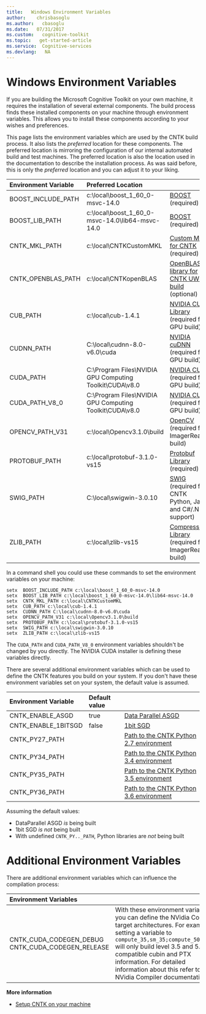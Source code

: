```yaml
---
title:   Windows Environment Variables
author:    chrisbasoglu
ms.author:   cbasoglu
ms.date:   07/31/2017
ms.custom:   cognitive-toolkit
ms.topic:   get-started-article
ms.service:  Cognitive-services
ms.devlang:   NA
---
```

# Windows Environment Variables

If you are building the Microsoft Cognitive Toolkit on your own machine, it requires the installation of several external components. The build process finds these installed components on your machine through environment variables. This allows you to install these components according to your wishes and preferences.

This page lists the environment variables which are used by the CNTK build process. It also lists the *preferred* location for these components. The preferred location is mirroring the configuration of our internal automated build and test machines. The preferred location is also the location used in the documentation to describe the installation process. As was said before, this is only the *preferred* location and you can adjust it to your liking.

|Environment Variable | Preferred Location |   |
|:--------|:------------|:--------------|
|BOOST_INCLUDE_PATH | c:\local\boost_1_60_0-msvc-14.0 | [BOOST](./Setup-CNTK-on-Windows.md#boost) (required)
|BOOST_LIB_PATH | c:\local\boost_1_60_0-msvc-14.0\lib64-msvc-14.0 | [BOOST](./Setup-CNTK-on-Windows.md#boost) (required)
|CNTK_MKL_PATH | c:\local\CNTKCustomMKL | [Custom MKL for CNTK](./Setup-CNTK-on-Windows.md#mkl) (required)
|CNTK_OPENBLAS_PATH | c:\local\CNTKopenBLAS | [OpenBLAS library for CNTK UWP build](./Setup-UWP-Build-on-Windows) (optional)
|CUB_PATH | c:\local\cub-1.4.1 | [NVIDIA CUB Library](./Setup-CNTK-on-Windows.md#cub) (required for GPU build)
|CUDNN_PATH | C:\local\cudnn-8.0-v6.0\cuda | [NVIDIA cuDNN](./Setup-CNTK-on-Windows.md#cudnn) (required for GPU build)
|CUDA_PATH | C:\Program Files\NVIDIA GPU Computing Toolkit\CUDA\v8.0 |[NVIDIA CUDA]( ./Setup-CNTK-on-Windows.md#nvidia-cuda-8) (required for GPU build)
|CUDA_PATH_V8_0 | C:\Program Files\NVIDIA GPU Computing Toolkit\CUDA\v8.0 |[NVIDIA CUDA]( ./Setup-CNTK-on-Windows.md#nvidia-cuda-8) (required for GPU build)
|OPENCV_PATH_V31 | c:\local\Opencv3.1.0\build | [OpenCV](./Setup-CNTK-on-Windows.md#optional-opencv) (required for ImagerReader build)
|PROTOBUF_PATH | c:\local\protobuf-3.1.0-vs15 | [Protobuf Library](./Setup-CNTK-on-Windows.md#protobuf) (required)
|SWIG_PATH | C:\local\swigwin-3.0.10 | [SWIG](./Setup-CNTK-on-Windows.md#optional-swig) (required for CNTK Python, Java, and C#/.NET support)
|ZLIB_PATH | c:\local\zlib-vs15 | [Compression Library](./Setup-CNTK-on-Windows.md#optional-zlib-and-libzip) (required for ImagerReader build)

In a command shell you could use these commands to set the environment variables on your machine:
```
setx  BOOST_INCLUDE_PATH c:\local\boost_1_60_0-msvc-14.0
setx  BOOST_LIB_PATH c:\local\boost_1_60_0-msvc-14.0\lib64-msvc-14.0
setx  CNTK_MKL_PATH c:\local\CNTKCustomMKL
setx  CUB_PATH c:\local\cub-1.4.1
setx  CUDNN_PATH C:\local\cudnn-8.0-v6.0\cuda
setx  OPENCV_PATH_V31 c:\local\Opencv3.1.0\build
setx  PROTOBUF_PATH c:\local\protobuf-3.1.0-vs15
setx  SWIG_PATH c:\local\swigwin-3.0.10
setx  ZLIB_PATH c:\local\zlib-vs15
```
The `CUDA_PATH` and `CUDA_PATH_V8_0` environment variables shouldn't be changed by you directly. The NVIDIA CUDA installer is defining these variables directly. 

There are several additional environment variables which can be used to define the CNTK features you build on your system. If you don't have these environment variables set on your system, the default value is assumed. 

|Environment Variable | Default value | |
|:------------|:------------|:-------------|
|CNTK_ENABLE_ASGD  | true | [Data Parallel ASGD](./Setup-CNTK-on-Windows.md#enlisting-in-the-cntk-github-repository)
|CNTK_ENABLE_1BITSGD | false | [1bit SGD](./Enabling-1bit-SGD.md)
|CNTK_PY27_PATH |  | [Path to the CNTK Python 2.7 environment](./Setup-CNTK-on-Windows.md#cntk-python-environments)
|CNTK_PY34_PATH |  | [Path to the CNTK Python 3.4 environment](./Setup-CNTK-on-Windows.md#cntk-python-environments)
|CNTK_PY35_PATH |  | [Path to the CNTK Python 3.5 environment](./Setup-CNTK-on-Windows.md#cntk-python-environments)
|CNTK_PY36_PATH |  | [Path to the CNTK Python 3.6 environment](./Setup-CNTK-on-Windows.md#cntk-python-environments)

Assuming the default values:
 * DataParallel ASGD *is* being built
 * 1bit SGD *is not* being built
 * With undefined `CNTK_PY.._PATH`, Python libraries are *not* being built

# Additional Environment Variables

There are additional environment variables which can influence the compilation process:

| Environment Variables | |
|:------------|:-------------|
|CNTK_CUDA_CODEGEN_DEBUG CNTK_CUDA_CODEGEN_RELEASE | With these environment variables you can define the NVidia Compiler target architectures. For example, setting a variable to `compute_35,sm_35;compute_50,sm_50` will only build level 3.5 and 5.0 compatible cubin and PTX information. For detailed information about this refer to the NVidia Compiler documentation.

**More information**

* [Setup CNTK on your machine](./Setup-CNTK-on-your-machine.md)
